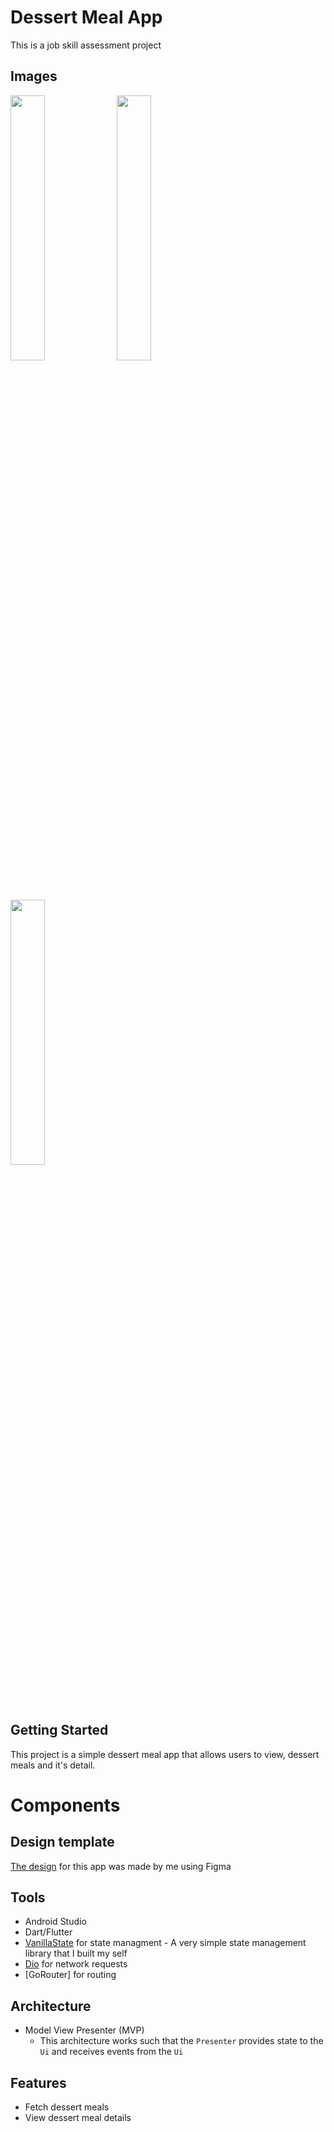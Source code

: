 # Dessert Meal App

This is a job skill assessment project

## Images

<img width="33%" src="https://github.com/folaoluwafemi/dessert_meal_app/assets/89414401/c57a1344-e13b-45a9-84be-629204cd7dd0"></img>
<img width="33%" src="https://github.com/folaoluwafemi/dessert_meal_app/assets/89414401/44329dca-e952-44d5-a1ef-527addf59e47"></img>
<img width="33%" src="https://github.com/folaoluwafemi/dessert_meal_app/assets/89414401/d0e19526-afba-4c93-8dca-d8a64d01829b"></img>

## Getting Started

This project is a simple dessert meal app that allows users to view, dessert meals and it's detail.

# Components

## Design template

[The design](https://www.figma.com/file/EOFJybVuPB3tWMAFQJ2kq6/Dessert-Meal-App?type=design&node-id=0%3A1&mode=design&t=a70BE28sMnBawrzk-1)
for this app was made by me using Figma

## Tools

- Android Studio
- Dart/Flutter
- [VanillaState](https://pub.dev/packages/vanilla_state) for state managment - A very simple state management library
  that I built my self
- [Dio](https://pub.dev/packages/dio) for network requests
- [GoRouter] for routing

## Architecture

- Model View Presenter (MVP)
    - This architecture works such that the `Presenter` provides state to the `Ui` and receives events from the `Ui`

## Features

- Fetch dessert meals
- View dessert meal details


